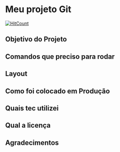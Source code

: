 # Meu projeto Git

[![HitCount](https://github.com/luanmedeirossilveira/Meu-Git)](https://github.com/luanmedeirossilveira/Meu-Git)

## Objetivo do Projeto

## Comandos que preciso para rodar

## Layout

## Como foi colocado em Produção

## Quais tec utilizei

## Qual a licença

## Agradecimentos
